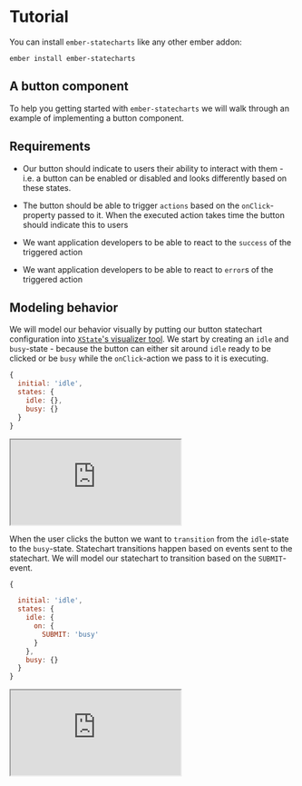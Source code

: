 # Tutorial

You can install `ember-statecharts` like any other ember addon:
 
```
ember install ember-statecharts
```

## A button component

To help you getting started with `ember-statecharts` we will walk through an
example of implementing a button component.

## Requirements

* Our button should indicate to users their ability to interact with them -
i.e. a button can be enabled or disabled and looks differently based on these states.

* The button should be able to trigger `actions` based on the `onClick`-property
passed to it. When the executed action takes time the button should indicate this to users

* We want application developers to be able to react to the `success` of the triggered action

* We want application developers to be able to react to `error`s of the triggered action

## Modeling behavior

We will model our behavior visually by putting our button statechart configuration
 into [`XState`'s visualizer tool](https://xstate.js.org/viz). We start by creating an `idle` and
`busy`-state - because the button can either sit around `idle` ready to be clicked or
be `busy` while the `onClick`-action we pass to it is executing.

```js
{
  initial: 'idle',
  states: {
    idle: {},
    busy: {}
  }
}
```
<iframe
  src="https://xstate.js.org/viz/?gist=d5e74a8a8c1f05bd440dd76549a7b709&embed=1"
  class="docs-h-64 docs-w-full"
>
</iframe>

When the user clicks the button we want to `transition` from the `idle`-state to the
`busy`-state. Statechart transitions happen based on events sent to the statechart.
We will model our statechart to transition based on the `SUBMIT`-event.

```js
{

  initial: 'idle',
  states: {
    idle: {
      on: {
        SUBMIT: 'busy'
      }
    },
    busy: {}
  }
}
```

<iframe
 src="https://xstate.js.org/viz/?gist=9ff6131e1098dcc824921fc001dce356&embed=1"
 class="docs-h-64 docs-w-full"
/>

You can interact with the statechart during the modeling phase. You will see the statechart
transitionig into the busy state when clicking on the submit event in the statechart-visualizer.

### Triggering actions

Transitioning between states is not enough for our statechart to actually do something.
To have our statechart 'do' something we can implement `actions` that we will tell
the statechart to execute on state-transitions. You can trigger actions at specific points
of a transition:

* **entry** - when a state is entered
* **exit** - when a state is exited
* on a **transition** - when you want to trigger actions only on a specific transition

{{#docs-demo as |demo|}}
  {{demo.snippet "quickstart-on-entry.js" label="entry"}}
  {{demo.snippet "quickstart-on-exit.js" label="exit"}}
  {{demo.snippet "quickstart-transition.js" label="transition"}}
{{/docs-demo}}

<iframe
  src="https://xstate.js.org/viz/?gist=9fa21784f2531f6473fbc6e8881c8482&embed=1"
  class="docs-h-64 docs-w-full"
/>

To model the behavior  of our button component we decide to trigger the
`handleSubmit`-action every time we enter the `busy` state. The button will be in
the busy state and we  can then decide where to transition afterwards based on the
outcome of the triggered action.

This leads us to the conclusion that we actually are missing a state. There's
nowhere to transition to after `busy`. We seem to are missing a `success` state.

```js
{

  initial: 'idle',
  states: {
    idle: {
      on: {
        SUBMIT: 'busy'
      }
    },
    busy: {
      entry: ['handleSubmit'],
      on: {
        SUCCESS: 'success'
      }
    },
    success: {}
  }
}, {
  actions: {
    handleSubmit() {}
  }
}
```

<iframe
  class="docs-w-full docs-h-64"
  src="https://xstate.js.org/viz/?gist=2130bab30555d3f19fa274cdf1a9eec5&embed=1"
/>

But what happens if the potentially async `onClick` fails? We need an `error`
state as well.

This is one of the advantages of using `ember-statecharts` to model behavior.
 Because you are modeling behavior explicitly you need to think about what can
 happen in your application _before_ actually implementing something. This will
lead you to really think about the use-case you are trying to implement and it
gets very easy to add states if you discover you missed something:

```js
{

  initial: 'idle',
  states: {
    idle: {
      on: {
        SUBMIT: 'busy'
      }
    },
    busy: {
      entry: ['handleSubmit'],
      on: {
        SUCCESS: 'success',
        ERROR: 'error'
      }
    },
    success: {},
    error: {}
  }
}, {
  actions: {
    handleSubmit() {}
  }
}
```

<iframe
  class="docs-h-64 docs-w-full"
  src="https://xstate.js.org/viz/?gist=451d65175a1a572c2816f1a04a1cf149&embed=1"
/>

Ok now we can now transition into `error` and `success` but we want developers to
be able to handle these events so we will need to trigger behavior when each of
those states is entered. This is easy to do - we add a new actions `entry` for
both states:

```js
{

  initial: 'idle',
  states: {
    idle: {
      on: {
        SUBMIT: 'busy'
      }
    },
    busy: {
      entry: ['handleSubmit'],
      on: {
        SUCCESS: 'success',
        ERROR: 'error'
      }
    },
    success: {
      entry: ['handleSuccess']
    },
    error: {
      entry: ['handleError']
    }
  }
}, {
  actions: {
    handleSubmit() {},
    handleSuccess() {},
    handleError() {}
  }
}
```

<iframe
  class="docs-h-64 docs-w-full"
  src="https://xstate.js.org/viz/?gist=75fa670f88452661b0cb1182c2391d9e&embed=1"
/>

This looks pretty good - let's have a quick look at the statechart-visualizer again.
When clicking through the visualizer we notice that our statechart behaves in kind of
a weird way. We can transition trough to `success` and `error` but there's no way
to exit those two states again. This might be good enough in your application but
most likely this indicates a problem. When dealing with a generic button
component it seems like we should be able to submit the button again after we
successfully submitted the button or the action triggered by the button failed.

This is something that is easily missed when not using a statechart to visualize
the behavior of your components. If you did not use a statechart you would be
setting conditional properties like `isLoading` on the button component directly
and you might have some kind of condition in your code that makes sure that your
button can not be submitted while its `isLoading` property is true. You then
would need to make sure to reset that property `onError` or `onSuccess` - but
this is easy to forget, very error prone and hard to reason about.
In contrast to working with implicit behavior with ember-statecharts
we simply add a new transition to both states:

```js
{

  initial: 'idle',
  states: {
    idle: {
      on: {
        SUBMIT: 'busy'
      }
    },
    busy: {
      entry: ['handleSubmit'],
      on: {
        SUCCESS: 'success',
        ERROR: 'error'
      }
    },
    success: {
      entry: ['handleSuccess'],
      on: {
        SUBMIT: 'busy'
      }
    },
    error: {
      entry: ['handleError'],
      on: {
        SUBMIT: 'busy'
      }
    }
  }
}, {
  actions: {
    handleSubmit() {},
    handleSuccess() {},
    handleError() {}
  }
}
```

<iframe class="docs-w-full docs-h-64" src="https://xstate.js.org/viz/?gist=ea9c345de6903dd1d3eb4992c85bb92a&embed=1" />

### Executing the modeled statechart

Modeling the statechart for our button component is complete now. But how do
we actually use this in our Ember.js application?

It's pretty easy actually. We take the statechart (XState calls them `Machine`s)
we modeled in the statechart-visualizer, create an instance of it and use it in
our component via the `useMachine`-[usable](https://github.com/emberjs/rfcs/pull/567)
that `ember-statecharts` provides.

In our example application we decided to create a `machines`-folder that holds
all the XState-`machine`s that we plan to use in our components. We can copy
and paste these out of the statechart-visualizer directly and paste them back into
the visualizer when we want to see how they work.

We then have to hook up the imported `machine` with our component. We can use
the `withContext`- and `withConfig`-hooks that are available when using `useMachine`.

The nice thing about this is that we keep the behavior separate from our
component implementation. The component that decides to use the statechart
defines what it expects to happen as external effects when the statechart
executes its behavior - we use the `withConfig`- hook to do this.

In our case
we tell the statechart to trigger the `performSubmitTask`-function and what
should happen when the async action triggered succeeds or errors. Because we
define these functions on the statechart itself we need to bind them to the
component instance - we do this by using the `@action`-decorator that Ember
provides in our example. If we didn't want to use `@action` we could use  [Function.prototype.bind](https://developer.mozilla.org/de/docs/Web/JavaScript/Reference/Global_Objects/Function/bind) to achieve the same effect.

You can see the final component in action here:

{{docs/quickstart-guide}}

To trigger transitions on the statechart we implement regular Ember Component actions
that forward `events` to our component. If the user clicks the button we will send the
`SUBMIT` action to our statechart and the statechart will trigger a transition into
the appropriate state. If no transition is specified in the statechart for the sent
event nothing happens - it has literally become impossible to trigger unexpected behavior.

```js
// ...
export default class MyComponent extends Component {
  // ...
  @action
  buttonClicked() {
    this.statechart.send('SUBMIT');
  }
}
```

If a states doesn't understand an event nothing happens. You can see this
while the submit-task is performed. If the user clicks the button repeatedly
nothing happens. Because the `busy`-state does not handle the `SUBMIT`-event
it won't trigger the `submitTask` again.

When we want to keep the UI in sync with the statechart's state we can do this by
using the `matchesState`-decorator.

```js
// ...
export default class MyComponent extends Component {
  // ...
  // the second param is optional if the statechart is called `statechart`
  @matchesState('busy', 'statechart')
  isBusy;

  @use statechart = useMachine({
    // ...
  })
  // ...
}
```

The `matchesState`-decorator will be `true` if the passed state matches the
statechart's current state. You can match against a singular state, an array of
states and even match against nested and parallel states with this
decorator - please refer to the [working with
statecharts](/docs/statecharts)-section for details.

## Refining behavior

We implemented the expected submit behavior but we can't set the button in a
disabled state.

This isn't too surprising we have yet to model the disabled behavior.

The disabled-state is somewhat of an odd state because it concerns how the button looks
(e.g. a disabled button might show as greyed out) and how the button behaves 
(clicking the button won't trigger its `onClick`-action). Statecharts are used
to model behavior so we don't want to concern ourselves with the looks of the
button for now - we will get to that later. But first of all we need to figure out
how disabling the button fits into our statechart.

If we think about it the way the button handles clicks and the fact if the button
should be interactive are really two concurrent things. We could for example decide
to disable the button while the button is in the `busy`-state. Disabling the interactivity
of the button should most likely not cancel the submit-action.

We can model two concurrent behaviors - interactivity and activity in our example -
with a [parallel state](https://xstate.js.org/docs/guides/parallel.html):



```js
{
  type: 'parallel',
  states: {
    interactivity: {
      initial: 'unknown',
      states: {
        unknown: {
          on: {
            '': [
              {
                target: 'enabled',
                cond: 'isEnabled'
              },
              { target: 'disabled' }
            ],
          },
        },
        enabled: {
          on: {
            DISABLE: 'disabled',
          },
        },
        disabled: {
          on: {
            ENABLE: 'enabled',
          },
        },
      },
    },
    activity: {
      initial: 'idle',
      states: {
        idle: {
          on: {
            SUBMIT: {
              target: 'busy',
              cond: 'isEnabled',
            },
          },
        },
        busy: {
          entry: ['handleSubmit'],
          on: {
            SUCCESS: 'success',
            ERROR: 'error',
          },
        },
        success: {
          entry: ['handleSuccess'],
          on: {
            SUBMIT: {
              target: 'busy',
              cond: 'isEnabled',
            },
          },
        },
        error: {
          entry: ['handleError'],
          on: {
            SUBMIT: {
              target: 'busy',
              cond: 'isEnabled',
            },
          },
        },
      },
    },
  },
},
{
  actions: {
    handleSubmit() {},
    handleSuccess() {},
    handleError() {},
  },
  guards: {
    isEnabled(context) {
      return !context.disabled;
    },
  },
}
```
To decide in which state - disabled or enabled - we "start" out in when we
first render the component we can make use of a [transient transition](https://xstate.js.org/docs/guides/transitions.html#transient-transitions). I.e. we will check the disabled property
of the statechart's context and transition into `disabled` or `enabled` based
on that property.

You can play with the `context`-property on the statechart visualization to
simulate a `disabled`-property that would be set from the outside in your Ember.js
application.

<iframe
  class="docs-h-128 docs-w-full"
 src="https://xstate.js.org/viz/?gist=1b7e330cb49ccc3367b293651fa89377&embed=1"
/>

This is great! To refine this behavior we barely had to touch the existing
statechart - we only extended existing behavior. We created a parallel state
`interactivity` that implemenents behavior to make it possible to `ENABLE` or
`DISABLE` the button. The parallel `activity`-state needs to take the `interactivity`
into account when deciding if we want to transition into different substates
when the statechart receives the `SUBMIT`-event but other than that we can be
sure our component behaves the same way as it did before.

### Handling external changes - `@disabled={{true}}`

We want to be able to disable the button via a param we pass to it:

```hbs
<QuickstartButton
  @onClick=this.doSomething
  @disabled={{disableButton}}
>
  Click me!
</QuickstartButton>
```

In the context of statecharts we are modeling behavior based on states that
continiously react to internal and external events. In our button
component changing the `disabled`-argument can be treated as an external event
because something outside of the component changed the `disabled`-parameter.


This means we need to send an event to our button's statechart every time the
`disabled`-argument changes. We can use the [`.update`-hook](/docs/statecharts#-update-reacting-to-changes-to-usemachine) that
`useMachine`-provides to do that:

```js
export default class QuickstartButton extends Component {
  // ...

  @use statechart = useMachine(quickstartButtonRefinedMachine)
    .withContext({
      disabled: this.args.disabled,
    })
    .withConfig({
      actions: {
        handleSubmit: this.performSubmitTask,
        handleSuccess: this.onSuccess,
        handleError: this.onError,
      },
      guards: {
        isEnabled({ disabled }) {
          return !disabled;
        },
      },
    })
    .update(({ send, context }) => {
      const { disabled } = context;

      if (disabled) {
        send('DISABLE');
      } else {
        send('ENABLE');
      }
    });
  // ...
}
```

First we define the statechart's `context` object via `withContext`. In our
case the statechart's context is a plain object with a `disabled` property that
depends on the passed `disabled` argument. Whenever this property set from the
outside changes `useMachine` will reevaluate and trigger its `update`-hook. In
the `update`-hook we can send an event to the statechart based on the new
`context`-object that `withContext` will evaluate to.

So in our example we will send the `DISABLE` or `ENABLE` event based on what
was passed for `args.disabled`.

The `update`-hook will trigger every time a property passed to `useMachine`,
`withContext` or `withConfig` changes. `update` will be passed an object with
the following structure:

```
send: Function - a function to send an event to the statechart
restart:  Function - a function to teardown the old and restart a new interpreter with the new configuration
machine: The object passed to `useMachine`
context: the object passed to `withContext`
config: the object passed to `withConfig`
```

As you can see we can either `send` an event to the statechart or decide to `restart` the entire statechart. In our case we decided to model the `args`-change explicitly and because we don't want to throw away the existing state of the statechart we opted not to use `restart`.

### How things look vs. how things behave

Statecharts decouple behavior, i.e. the functionality of an `Ember.Component` from
the way the component looks. This means that we might want to present the button
as `disabled` not only in the `disabled`-state but also in other states of the
statechart that don't allow submitting the button. We can use a regular getter
to display the button correctly to our users:

```js

export default class QuickstartButton extends Component {
  // ...
  @matchesState({ activity: 'busy' })
  isBusy;

  @matchesState({ interactivity: 'disabled' })
  isDisabled;

  // we are not sure if the button is enabled or disabled because we have yet
  // to receive a `DISABLE` or `ENABLE` event
  @matchesState({ interactivity: 'unknown' })
  isInteractivityUnknown;

  get showAsDisabled() {
    const { isDisabled, isBusy, isInteractivityUnknown } = this;

    return isDisabled || isBusy || isInteractivityUnknown;
  }

  // ...
}
```

Here's the final component that we came up with:

{{docs/quickstart-final}}

## Summary

In this tutorial you learned how you can use statecharts to explicitly model
behavior in your Ember.js applications. You have seen how you can make use of the
[XState-visualizer](https://xstate.js.org/viz/) to help you visualize what your components will
be doing. We also walked through how you can make your statechart executable via
the `useMachine`-[usable](https://github.com/emberjs/rfcs/pull/567) and how you can use the `matchesState`-decorator to
declaratively adapt the looks of your component based on state changes.

The rest of the guides will go into more detail of [how to work](/docs/statecharts)
with statecharts in your Ember.js applications. Please also remember that
everything that `ember-statecharts` is doing is backed by the great
[XState](https://xstate.js.org)-library. You can read about all the configuration
options that XState provides in the [documentation](https://xstate.js.org/docs/)
of that project. This is a very valuable resource that you certainly want to use
when you start using statecharts in your applications.

